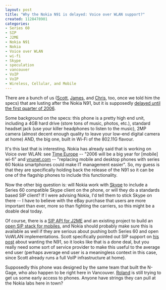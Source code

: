 ```yaml
--- 
layout: post
title: "Why the Nokia N91 is delayed: Voice over WLAN support?"
created: 1128478901
categories: 
- Series 60
- SIP
- J2ME
- Nokia N91
- Nokia
- Voice over WLAN
- wi-fi
- Skype
- speculation
- vancouver
- VoIP
- VoIP
- Wireless, Cellular, and Mobile
---
```

<p>There are a bunch of us (<a href="http://scottstuff.net/blog/articles/2005/07/08/nokia-n91-lust" target="_self">Scott</a>, <a href="http://walkah.net/blog/walkah/rokr-this" target="_self">James</a>, and <a href="http://chris.pirillo.com/" target="_self">Chris</a>, too, once we told him the specs) that are lusting after the Nokia N91, but it is supposedly <a href="http://scottstuff.net/blog/articles/2005/09/09/nokia-n91-delayed" target="_self">delayed until the first quarter of 2006</a>. <br /> </p><p>Some background on the specs: this phone is a pretty high end unit, including a 4GB hard drive (store tons of music, photos, etc.), standard headset jack (use your killer headphones to listen to the music), 2MP camera (almost decent enough quality to leave your low-end digital camera at home) AND, the big one, built in Wi-Fi of the 802.11G flavour. <br /> </p><p>It's this last that is interesting. Nokia has already said that is working on Voice over WLAN: see <a href="http://www.time.com/time/europe/magazine/article/0,13005,901050912-1101277,00.html" target="_self">Time Europe</a> -- &quot;2006 will be a big year for [mobile] wi-fi&quot; and <a href="http://www.vnunet.com/itweek/news/2138152/wi-3g-mobiles-due" target="_self">vnunet.com</a> -- &quot;replacing mobile and desktop phones with series 60 Nokia smartphones could make IT management easier&quot;. So, my guess is that they are specifically holding back the release of the N91 so it can be one of the flagship phones to include this functionality.</p><p>Now the other big question is: will Nokia work with <a href="http://www.skype.com" target="_self">Skype</a> to include a Series 60 compatible Skype client on the phone, or will they do a standards based SIP client? If I were advising Nokia, I'd tell them to stick Skype on there -- I have to believe with the eBay purchase that users are more important than ever, more so than fighting the carriers, so this might be a doable deal today.</p><p>Of course, there is a <a href="http://developers.sun.com/techtopics/mobility/apis/articles/sip/" target="_self">SIP API for J2ME</a> and an existing project to build an <a href="https://sip-for-me.dev.java.net/" target="_self">open SIP stack for mobiles</a>, and Nokia should probably make sure this is available as well if they are serious about pushing both Series 60 and open VoWLAN implementations. Scott specifically pointed out SIP support on <a href="http://scottstuff.net/blog/articles/2005/07/08/nokia-n91-lust" target="_self">his post</a> about wanting the N91, so it looks like that is a done deal, but you really need some sort of service provider to make this useful to the average end user (perhaps average end user is a meaningless context in this case, since Scott already runs a full VoIP infrastructure at home).<br /> </p><p>Supposedly this phone was designed by the same team that built the N-Gage, who also happen to be right here in Vancouver. <a href="http://www.rolandtanglao.com" target="_self">Roland</a> is still trying to get us some early access to phones. Anyone have strings they can pull at the Nokia labs here in town? <br /> </p>
